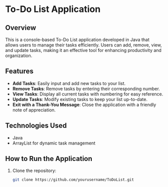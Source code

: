 # To-Do List Application

## Overview
This is a console-based To-Do List application developed in Java that allows users to manage their tasks efficiently. Users can add, remove, view, and update tasks, making it an effective tool for enhancing productivity and organization.

## Features
- **Add Tasks**: Easily input and add new tasks to your list.
- **Remove Tasks**: Remove tasks by entering their corresponding number.
- **View Tasks**: Display all current tasks with numbering for easy reference.
- **Update Tasks**: Modify existing tasks to keep your list up-to-date.
- **Exit with a Thank-You Message**: Close the application with a friendly note of appreciation.

## Technologies Used
- Java
- ArrayList for dynamic task management

## How to Run the Application
1. Clone the repository:
   ```bash
   git clone https://github.com/yourusername/ToDoList.git
